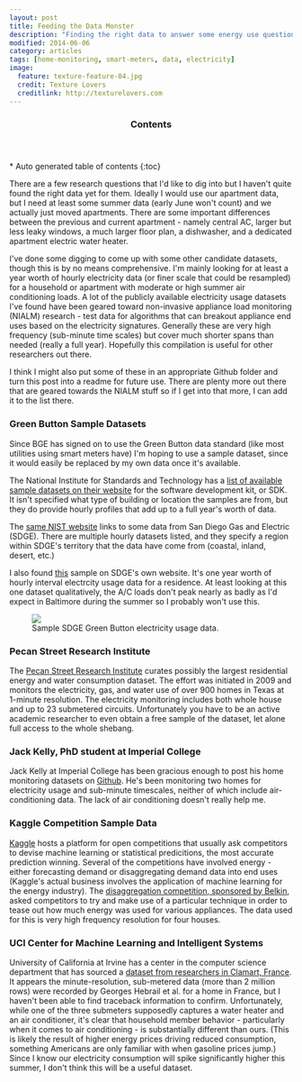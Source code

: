 ```yaml
---
layout: post
title: Feeding the Data Monster
description: "Finding the right data to answer some energy use questions."
modified: 2014-06-06
category: articles
tags: [home-monitoring, smart-meters, data, electricity]
image:
  feature: texture-feature-04.jpg
  credit: Texture Lovers
  creditlink: http://texturelovers.com
---
```


<section id="table-of-contents" class="toc">
  <header>
    <h3>Contents</h3>
  </header>
<div id="drawer" markdown="1">
*  Auto generated table of contents
{:toc}
</div>
</section><!-- /#table-of-contents -->

There are a few research questions that I'd like to dig into but I haven't quite found the right data yet for them.  Ideally I would use our apartment data, but I need at least some summer data (early June won't count) and we actually just moved apartments.  There are some important differences between the previous and current apartment - namely central AC, larger but less leaky windows, a much larger floor plan, a dishwasher, and a dedicated apartment electric water heater.  

I've done some digging to come up with some other candidate datasets, though this is by no means comprehensive.  I'm mainly looking for at least a year worth of hourly electricity data (or finer scale that could be resampled) for a household or apartment with moderate or high summer air conditioning loads. A lot of the publicly available electricity usage datasets I've found have been geared toward non-invasive appliance load monitoring (NIALM) research - test data for algorithms that can breakout appliance end uses based on the electricity signatures.  Generally these are very high frequency (sub-minute time scales) but cover much shorter spans than needed (really a full year).  Hopefully this compilation is useful for other researchers out there.

I think I might also put some of these in an appropriate Github folder and turn this post into a readme for future use.  There are plenty more out there that are geared towards the NIALM stuff so if I get into that more, I can add it to the list there.

### Green Button Sample Datasets

Since BGE has signed on to use the Green Button data standard (like most utilities using smart meters have) I'm hoping to use a sample dataset, since it would easily be replaced by my own data once it's available.

The National Institute for Standards and Technology has a <a href='https://collaborate.nist.gov/twiki-sggrid/bin/view/SmartGrid/GreenButtonSDK'>list of available sample datasets on their website</a> for the software development kit, or SDK.  It isn't specified what type of building or location the samples are from, but they do provide hourly profiles that add up to a full year's worth of data.

The <a href='https://collaborate.nist.gov/twiki-sggrid/bin/view/SmartGrid/GreenButtonSDK'>same NIST website</a> links to some data from San Diego Gas and Electric (SDGE).  There are multiple hourly datasets listed, and they specify a region within SDGE's territory that the data have come from (coastal, inland, desert, etc.)

I also found <a href='http://www.sdge.com/documents/green-button-60-min-meter-interval-sample-data-csv'>this</a> sample on SDGE's own website.  It's one year worth of hourly interval electrcity usage data for a residence.  At least looking at this one dataset qualitatively, the A/C loads don't peak nearly as badly as I'd expect in Baltimore during the summer so I probably won't use this.

<figure>
  <a href="{{ site.url }}/images/SDGE_Data.png"><img src="{{ site.url }}/images/SDGE_data.png"></a>
  <figcaption>Sample SDGE Green Button electricity usage data.</figcaption>
</figure>

### Pecan Street Research Institute

The <a href='http://www.pecanstreet.org'>Pecan Street Research Institute</a> curates possibly the largest residential energy and water consumption dataset.  The effort was initiated in 2009 and monitors the electricity, gas, and water use of over 900 homes in Texas at 1-minute resolution.  The electricity monitoring includes both whole house and up to 23 submetered circuits.  Unfortunately you have to be an active academic researcher to even obtain a free sample of the dataset, let alone full access to the whole shebang.

### Jack Kelly, PhD student at Imperial College

Jack Kelly at Imperial College has been gracious enough to post his home monitoring datasets on <a href='https://www.github.com/jackkelly'>Github</a>.  He's been monitoring two homes for electricity usage and sub-minute timescales, neither of which include air-conditioning data.  The lack of air conditioning doesn't really help me.

### Kaggle Competition Sample Data

<a href='http://www.kaggle.com'>Kaggle</a> hosts a platform for open competitions that usually ask competitors to devise machine learning or statistical predicitions, the most accurate prediction winning.  Several of the competitions have involved energy - either forecasting demand or disaggregating demand data into end uses (Kaggle's actual business involves the application of machine learning for the energy industry).  The <a href='http://www.kaggle.com/c/belkin-energy-disaggregation-competition'>disaggregation competition, sponsored by Belkin</a>, asked competitors to try and make use of a particular technique in order to tease out how much energy was used for various appliances.  The data used for this is very high frequency resolution for four houses.

### UCI Center for Machine Learning and Intelligent Systems

University of California at Irvine has a center in the computer science department that has sourced a <a href='http://archive.ics.uci.edu/ml/datasets/Individual+household+electric+power+consumption'>dataset from researchers in Clamart, France</a>.  It appears the minute-resolution, sub-metered data (more than 2 million rows) were recorded by Georges Hebrail et al. for a home in France, but I haven't been able to find traceback information to confirm.  Unfortunately, while one of the three submeters supposedly captures a water heater and an air conditioner, it's clear that household member behavior - particularly when it comes to air conditioning - is substantially different than ours.  (This is likely the result of higher energy prices driving reduced consumption, something Americans are only familiar with when gasoline prices jump.)  Since I know our electricity consumption will spike significantly higher this summer, I don't think this will be a useful dataset.



